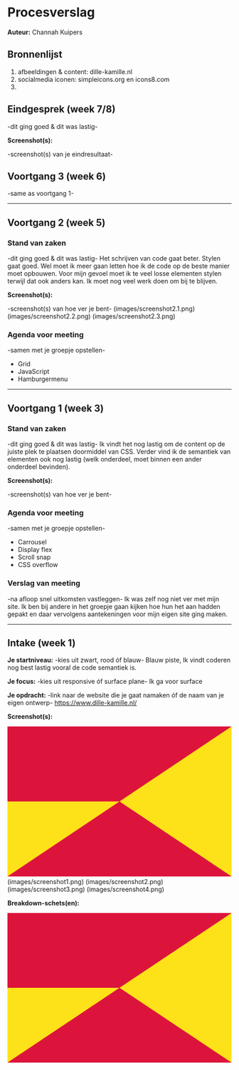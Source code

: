 # Procesverslag
**Auteur:** Channah Kuipers


## Bronnenlijst
1. afbeeldingen & content: dille-kamille.nl
2. socialmedia iconen: simpleicons.org en icons8.com
3. 



## Eindgesprek (week 7/8)

-dit ging goed & dit was lastig-

**Screenshot(s):**

-screenshot(s) van je eindresultaat-



## Voortgang 3 (week 6)

-same as voortgang 1-


---------------------------------------------
## Voortgang 2 (week 5)

### Stand van zaken
-dit ging goed & dit was lastig-
Het schrijven van code gaat beter. Stylen gaat goed. Wel moet ik meer gaan letten hoe ik de code op de beste manier moet opbouwen. Voor mijn gevoel moet ik te veel losse elementen stylen terwijl dat ook anders kan. Ik moet nog veel werk doen om bij te blijven.


**Screenshot(s):**

-screenshot(s) van hoe ver je bent-
(images/screenshot2.1.png)
(images/screenshot2.2.png)
(images/screenshot2.3.png)

### Agenda voor meeting

-samen met je groepje opstellen-
- Grid
- JavaScript
- Hamburgermenu

----------------------------------------------
## Voortgang 1 (week 3)

### Stand van zaken
-dit ging goed & dit was lastig-
Ik vindt het nog lastig om de content op de juiste plek te plaatsen doormiddel van CSS. Verder vind ik de semantiek van elementen ook nog lastig (welk onderdeel, moet binnen een ander onderdeel bevinden).

**Screenshot(s):**

-screenshot(s) van hoe ver je bent-

### Agenda voor meeting
-samen met je groepje opstellen-
- Carrousel
- Display flex
- Scroll snap
- CSS overflow

### Verslag van meeting
-na afloop snel uitkomsten vastleggen-
Ik was zelf nog niet ver met mijn site. Ik ben bij andere in het groepje gaan kijken hoe hun het aan hadden gepakt en daar vervolgens aantekeningen voor mijn eigen site ging maken.

--------------------------------------------
## Intake (week 1)

**Je startniveau:** -kies uit zwart, rood óf blauw-
Blauw piste, Ik vindt coderen nog best lastig vooral de code semantiek is.

**Je focus:** -kies uit responsive óf surface plane-
Ik ga voor surface

**Je opdracht:** -link naar de website die je gaat namaken óf de naam van je eigen ontwerp-
https://www.dille-kamille.nl/

**Screenshot(s):**

![screenshot(s) die een goed beeld geven van de website die je gaat maken](images/dummy-image.svg)
(images/screenshot1.png)
(images/screenshot2.png)
(images/screenshot3.png)
(images/screenshot4.png)

**Breakdown-schets(en):**

![-voorlopige breakdownschets(en) van een of beide pagina's van de site die je gaat maken-](images/dummy-image.svg)

